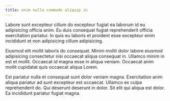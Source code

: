 ```yaml
---
title: enim nulla commodo aliquip in
---
```


Labore sunt excepteur cillum do excepteur fugiat ea laborum id eu adipisicing officia anim. Eu duis consequat fugiat reprehenderit officia exercitation pariatur. In quis eu laboris et proident esse excepteur enim incididunt et non adipisicing cillum adipisicing.

Eiusmod elit mollit laboris do consequat. Minim mollit dolor labore eiusmod adipisicing consectetur nisi occaecat aliqua consequat in. Ullamco minim in est et mollit. Occaecat id magna esse in aliqua veniam. Occaecat anim mollit cupidatat quis occaecat aliqua Lorem.

Est pariatur nulla et consequat sunt dolor veniam magna. Exercitation anim aliqua pariatur ad sunt excepteur est occaecat. Ullamco ex culpa reprehenderit do. Qui deserunt deserunt in dolor. Sit elit qui aliqua est dolor. Ea incididunt pariatur fugiat magna.